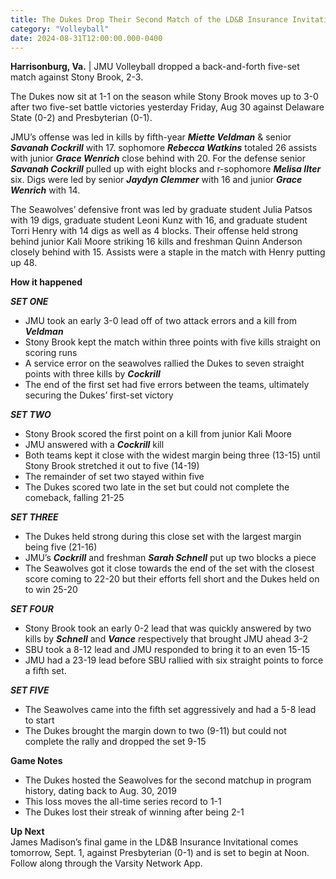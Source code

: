 ```yaml
---
title: The Dukes Drop Their Second Match of the LD&B Insurance Invitational, 2-3
category: "Volleyball"
date: 2024-08-31T12:00:00.000-0400
---
```


**Harrisonburg, Va.** | JMU Volleyball dropped a back-and-forth five-set match against Stony Brook, 2-3. 

The Dukes now sit at 1-1 on the season while Stony Brook moves up to 3-0 after two five-set battle victories yesterday Friday, Aug 30 against Delaware State (0-2) and Presbyterian (0-1). 

JMU’s offense was led in kills by fifth-year ***Miette Veldman*** & senior ***Savanah Cockrill*** with 17\. sophomore ***Rebecca Watkins*** totaled 26 assists with junior ***Grace Wenrich*** close behind with 20\. For the defense senior ***Savanah Cockrill*** pulled up with eight blocks and r-sophomore ***Melisa IIter*** six. Digs were led by senior ***Jaydyn Clemmer*** with 16 and junior ***Grace Wenrich*** with 14\. 

The Seawolves’ defensive front was led by graduate student Julia Patsos with 19 digs, graduate student Leoni Kunz with 16, and graduate student Torri Henry with 14 digs as well as 4 blocks. Their offense held strong behind junior Kali Moore striking 16 kills and freshman Quinn Anderson closely behind with 15\. Assists were a staple in the match with Henry putting up 48\. 

**How it happened**

***SET ONE***

- JMU took an early 3-0 lead off of two attack errors and a kill from ***Veldman***  
- Stony Brook kept the match within three points with five kills straight on scoring runs  
- A service error on the seawolves rallied the Dukes to seven straight points with three kills by ***Cockrill***   
- The end of the first set had five errors between the teams, ultimately securing the Dukes’ first-set victory 

	  
***SET TWO***

- Stony Brook scored the first point on a kill from junior Kali Moore  
- JMU answered with a ***Cockrill*** kill  
- Both teams kept it close with the widest margin being three (13-15) until Stony Brook stretched it out to five (14-19)  
- The remainder of set two stayed within five  
- The Dukes scored two late in the set but could not complete the comeback, falling 21-25

	  
***SET THREE***

- The Dukes held strong during this close set with the largest margin being five (21-16)  
- JMU’s ***Cockrill*** and freshman ***Sarah Schnell*** put up two blocks a piece   
- The Seawolves got it close towards the end of the set with the closest score coming to 22-20 but their efforts fell short and the Dukes held on to win 25-20

   
***SET FOUR***

- Stony Brook took an early 0-2 lead that was quickly answered by two kills by ***Schnell*** and ***Vance*** respectively that brought JMU ahead 3-2  
- SBU took a 8-12 lead and JMU responded to bring it to an even 15-15  
- JMU had a 23-19 lead before SBU rallied with six straight points to force a fifth set. 

	  
***SET FIVE***

- The Seawolves came into the fifth set aggressively and had a 5-8 lead to start  
- The Dukes brought the margin down to two (9-11) but could not complete the rally and dropped the set 9-15

**Game Notes**

- The Dukes hosted the Seawolves for the second matchup in program history, dating back to Aug. 30, 2019  
- This loss moves the all-time series record to 1-1  
- The Dukes lost their streak of winning after being 2-1

**Up Next**  
James Madison’s final game in the LD\&B Insurance Invitational comes tomorrow, Sept. 1, against Presbyterian (0-1) and is set to begin at Noon. Follow along through the Varsity Network App.  